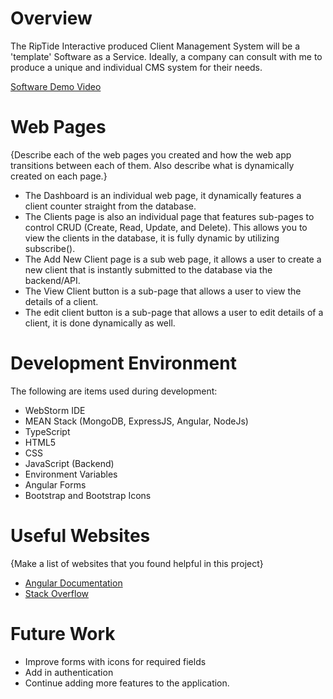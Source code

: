 # Overview

The RipTide Interactive produced Client Management System will be a 'template' Software
as a Service. Ideally, a company can consult with me to produce a unique and individual CMS
system for their needs.

[Software Demo Video](https://youtu.be/BH2de7yLjHk)

# Web Pages

{Describe each of the web pages you created and how the web app transitions between each of them.  Also describe what is dynamically created on each page.}
- The Dashboard is an individual web page, it dynamically features a client counter straight from the database.
- The Clients page is also an individual page that features sub-pages to control CRUD (Create, Read, Update, and Delete). This allows you to view the clients in the database, it is fully dynamic by utilizing subscribe().
- The Add New Client page is a sub web page, it allows a user to create a new client that is instantly submitted to the database via the backend/API.
- The View Client button is a sub-page that allows a user to view the details of a client.
- The edit client button is a sub-page that allows a user to edit details of a client, it is done dynamically as well.

# Development Environment

The following are items used during development:
- WebStorm IDE
- MEAN Stack (MongoDB, ExpressJS, Angular, NodeJs)
- TypeScript
- HTML5
- CSS
- JavaScript (Backend)
- Environment Variables
- Angular Forms
- Bootstrap and Bootstrap Icons

# Useful Websites

{Make a list of websites that you found helpful in this project}
* [Angular Documentation](https://angular.dev/)
* [Stack Overflow](https://stackoverflow.com/questions)

# Future Work

* Improve forms with icons for required fields
* Add in authentication
* Continue adding more features to the application.
